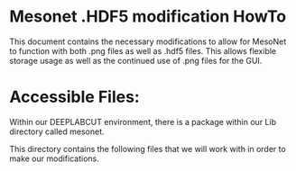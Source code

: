 # Mesonet .HDF5 modification HowTo

This document contains the necessary modifications to allow for MesoNet to function with both .png files as well as .hdf5 files. 
This allows flexible storage usage as well as the continued use of .png files for the GUI. 

# Accessible Files: 
Within our DEEPLABCUT environment, there is a package within our Lib directory called mesonet. 

This directory contains the following files that we will work with in order to make our modifications. 